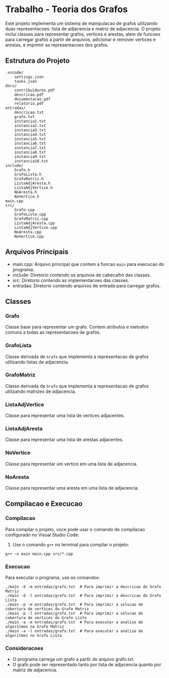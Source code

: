 # Trabalho - Teoria dos Grafos

Este projeto implementa um sistema de manipulacao de grafos utilizando duas representacoes: lista de adjacencia e matriz de adjacencia. O projeto inclui classes para representar grafos, vertices e arestas, alem de funcoes para carregar grafos a partir de arquivos, adicionar e remover vertices e arestas, e imprimir as representacoes dos grafos.

## Estrutura do Projeto

```
.vscode/
	settings.json
	tasks.json
docs/
	contribuidores.pdf
	descricao.pdf
	documentacao.pdf
	relatorio.pdf
entradas/
	descricao.txt
	grafo.txt
	instancia1.txt
	instancia2.txt
	instancia3.txt
	instancia4.txt
	instancia5.txt
	instancia6.txt
	instancia7.txt
	instancia8.txt
	instancia9.txt
	instancia10.txt
include/
	Grafo.h
	GrafoLista.h
	GrafoMatriz.h
	ListaAdjAresta.h
	ListaAdjVertice.h
	NoAresta.h
	NoVertice.h
main.cpp
src/
	Grafo.cpp
	GrafoLista.cpp
	GrafoMatriz.cpp
	ListaAdjAresta.cpp
	ListaAdjVertice.cpp
	NoAresta.cpp
	NoVertice.cpp
```

## Arquivos Principais

- main.cpp: Arquivo principal que contem a funcao `main` para execucao do programa.
- include: Diretorio contendo os arquivos de cabecalho das classes.
- src: Diretorio contendo as implementacoes das classes.
- entradas: Diretorio contendo arquivos de entrada para carregar grafos.

## Classes

### Grafo

Classe base para representar um grafo. Contem atributos e metodos comuns a todas as representacoes de grafos.

### GrafoLista

Classe derivada de `Grafo` que implementa a representacao de grafos utilizando listas de adjacencia.

### GrafoMatriz

Classe derivada de `Grafo` que implementa a representacao de grafos utilizando matrizes de adjacencia.

### ListaAdjVertice

Classe para representar uma lista de vertices adjacentes.

### ListaAdjAresta

Classe para representar uma lista de arestas adjacentes.

### NoVertice

Classe para representar um vertice em uma lista de adjacencia.

### NoAresta

Classe para representar uma aresta em uma lista de adjacencia.

## Compilacao e Execucao

### Compilacao

Para compilar o projeto, voce pode usar o comando de compilacao configurado no Visual Studio Code:

1. Use o comando `g++` no terminal para compilar o projeto:

```
g++ -o main main.cpp src/*.cpp
```

### Execucao

Para executar o programa, use os comandos:

```
./main -d -m entradas/grafo.txt  # Para imprimir a descricao do Grafo Matriz
./main -d -l entradas/grafo.txt  # Para imprimir a descricao do Grafo Lista
./main -p -m entradas/grafo.txt  # Para imprimir a solucao de cobertura de vertices do Grafo Matriz
./main -p -l entradas/grafo.txt  # Para imprimir a solucao de cobertura de vertices do Grafo Lista
./main -a -m entradas/grafo.txt  # Para executar a analise de algoritmos no Grafo Matriz
./main -a -l entradas/grafo.txt  # Para executar a analise de algoritmos no Grafo Lista
```

### Consideracoes

- O programa carrega um grafo a partir do arquivo grafo.txt.
- O grafo pode ser representado tanto por lista de adjacencia quanto por matriz de adjacencia.
